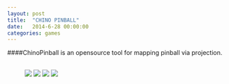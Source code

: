 ```yaml
---
layout: post
title:  "CHINO PINBALL"
date:   2014-6-28 00:00:00
categories: games
---
```

####ChinoPinball is an opensource tool for mapping pinball via projection.<br/><br/>

<figure class="third">
	<img src="https://farm3.staticflickr.com/2934/14410258289_85d7bee1e7_k.jpg">
	<img src="https://farm6.staticflickr.com/5583/14596842015_0f0e9d2bc6_b.jpg">
	<img src="https://farm3.staticflickr.com/2897/14410209990_0d8668e4cc_b.jpg">
	<img src="https://farm4.staticflickr.com/3895/14596194842_fcf185b11c_k.jpg">
</figure>

